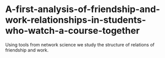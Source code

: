 # A-first-analysis-of-friendship-and-work-relationships-in-students-who-watch-a-course-together
Using tools from network science we study the structure of relations of friendship and work.
